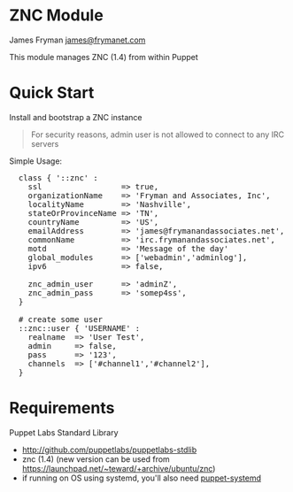 # ZNC Module

James Fryman <james@frymanet.com>

This module manages ZNC (1.4) from within Puppet

# Quick Start

Install and bootstrap a ZNC instance

> For security reasons, admin user is not allowed to connect to any IRC servers

Simple Usage:
<pre>
  class { '::znc' :
    ssl                 => true,
    organizationName    => 'Fryman and Associates, Inc',
    localityName        => 'Nashville',
    stateOrProvinceName => 'TN',
    countryName         => 'US',
    emailAddress        => 'james@frymanandassociates.net',
    commonName          => 'irc.frymanandassociates.net',
    motd                => 'Message of the day'
    global_modules      => ['webadmin','adminlog'],
    ipv6                => false,

    znc_admin_user      => 'adminZ',
    znc_admin_pass      => 'somep4ss',
  }

  # create some user
  ::znc::user { 'USERNAME' :
    realname  => 'User Test',
    admin     => false,
    pass      => '123',
    channels  => ['#channel1','#channel2'],
  }
</pre>

# Requirements

Puppet Labs Standard Library
- http://github.com/puppetlabs/puppetlabs-stdlib
- znc (1.4) (new version can be used from https://launchpad.net/~teward/+archive/ubuntu/znc)
- if running on OS using systemd, you'll also need [puppet-systemd](http://github.com/camptocamp/puppet-systemd)
